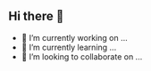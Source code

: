 ## Hi there 👋
- 🔭 I’m currently working on ...
- 🌱 I’m currently learning ...
- 👯 I’m looking to collaborate on ...

<!--
**anishdass/Anishdass** is a ✨ _special_ ✨ repository because its `README.md` (this file) appears on your GitHub profile.

Here are some ideas to get you started:

- 🤔 I’m looking for help with ...
- 💬 Ask me about ...
- 📫 How to reach me: ...
- 😄 Pronouns: ...
- ⚡ Fun fact: ...
-->
